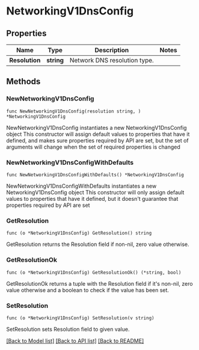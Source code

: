 # NetworkingV1DnsConfig

## Properties

Name | Type | Description | Notes
------------ | ------------- | ------------- | -------------
**Resolution** | **string** | Network DNS resolution type. | 

## Methods

### NewNetworkingV1DnsConfig

`func NewNetworkingV1DnsConfig(resolution string, ) *NetworkingV1DnsConfig`

NewNetworkingV1DnsConfig instantiates a new NetworkingV1DnsConfig object
This constructor will assign default values to properties that have it defined,
and makes sure properties required by API are set, but the set of arguments
will change when the set of required properties is changed

### NewNetworkingV1DnsConfigWithDefaults

`func NewNetworkingV1DnsConfigWithDefaults() *NetworkingV1DnsConfig`

NewNetworkingV1DnsConfigWithDefaults instantiates a new NetworkingV1DnsConfig object
This constructor will only assign default values to properties that have it defined,
but it doesn't guarantee that properties required by API are set

### GetResolution

`func (o *NetworkingV1DnsConfig) GetResolution() string`

GetResolution returns the Resolution field if non-nil, zero value otherwise.

### GetResolutionOk

`func (o *NetworkingV1DnsConfig) GetResolutionOk() (*string, bool)`

GetResolutionOk returns a tuple with the Resolution field if it's non-nil, zero value otherwise
and a boolean to check if the value has been set.

### SetResolution

`func (o *NetworkingV1DnsConfig) SetResolution(v string)`

SetResolution sets Resolution field to given value.



[[Back to Model list]](../README.md#documentation-for-models) [[Back to API list]](../README.md#documentation-for-api-endpoints) [[Back to README]](../README.md)


